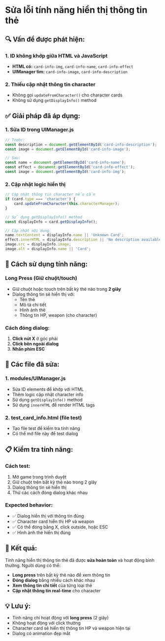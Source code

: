 # Sửa lỗi tính năng hiển thị thông tin thẻ

## 🔍 Vấn đề được phát hiện:

### 1. **ID không khớp giữa HTML và JavaScript**
- **HTML có:** `card-info-img`, `card-info-name`, `card-info-effect`
- **UIManager tìm:** `card-info-image`, `card-info-description`

### 2. **Thiếu cập nhật thông tin character**
- Không gọi `updateFromCharacter()` cho character cards
- Không sử dụng `getDisplayInfo()` method

## ✅ Giải pháp đã áp dụng:

### 1. **Sửa ID trong UIManager.js**
```javascript
// Trước:
const description = document.getElementById('card-info-description');
const image = document.getElementById('card-info-image');

// Sau:
const name = document.getElementById('card-info-name');
const effect = document.getElementById('card-info-effect');
const image = document.getElementById('card-info-img');
```

### 2. **Cập nhật logic hiển thị**
```javascript
// Cập nhật thông tin character nếu cần
if (card.type === 'character') {
    card.updateFromCharacter(this.characterManager);
}

// Sử dụng getDisplayInfo() method
const displayInfo = card.getDisplayInfo();

// Cập nhật nội dung
name.textContent = displayInfo.name || 'Unknown Card';
effect.innerHTML = displayInfo.description || 'No description available';
image.src = displayInfo.image;
image.alt = displayInfo.name || 'Card';
```

## 🎯 Cách sử dụng tính năng:

### **Long Press (Giữ chuột/touch)**
- Giữ chuột hoặc touch trên bất kỳ thẻ nào trong **2 giây**
- Dialog thông tin sẽ hiển thị với:
  - Tên thẻ
  - Mô tả chi tiết
  - Hình ảnh thẻ
  - Thông tin HP, weapon (cho character)

### **Cách đóng dialog:**
1. **Click nút X** ở góc phải
2. **Click bên ngoài dialog**
3. **Nhấn phím ESC**

## 🔧 Các file đã sửa:

### 1. **modules/UIManager.js**
- Sửa ID elements để khớp với HTML
- Thêm logic cập nhật character info
- Sử dụng `getDisplayInfo()` method
- Sử dụng `innerHTML` để render HTML tags

### 2. **test_card_info.html** (file test)
- Tạo file test để kiểm tra tính năng
- Có thể mở file này để test dialog

## 📋 Kiểm tra tính năng:

### **Cách test:**
1. Mở game trong trình duyệt
2. Giữ chuột trên bất kỳ thẻ nào trong 2 giây
3. Dialog thông tin sẽ hiển thị
4. Thử các cách đóng dialog khác nhau

### **Expected behavior:**
- ✅ Dialog hiển thị với thông tin đúng
- ✅ Character card hiển thị HP và weapon
- ✅ Có thể đóng bằng X, click outside, hoặc ESC
- ✅ Hình ảnh thẻ hiển thị đúng

## 🎉 Kết quả:

Tính năng hiển thị thông tin thẻ đã được **sửa hoàn toàn** và hoạt động bình thường. Người dùng có thể:

- **Long press** trên bất kỳ thẻ nào để xem thông tin
- **Đóng dialog** bằng nhiều cách khác nhau
- **Xem thông tin chi tiết** của từng loại thẻ
- **Cập nhật thông tin real-time** cho character

## 💡 Lưu ý:

- Tính năng chỉ hoạt động với **long press** (2 giây)
- Không hoạt động với click thường
- Character card sẽ hiển thị thông tin HP và weapon hiện tại
- Dialog có animation đẹp mắt 